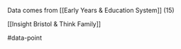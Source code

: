 Data comes from [[Early Years & Education System]] (15)

[[Insight Bristol & Think Family]]

#data-point